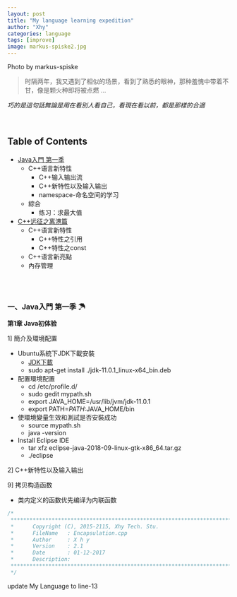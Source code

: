 ```yaml
---
layout: post
title: "My language learning expedition"
author: "Xhy"
categories: language
tags: [improve]
image: markus-spiske2.jpg
---
```


Photo by markus-spiske


>时隔两年，我又遇到了相似的场景，看到了熟悉的眼神，那种羞愧中带着不甘，像是颗火种即将被点燃 ...

*巧的是這句話無論是用在看別人看自己，看現在看以前，都是那樣的合適*

<br />


## Table of Contents

* [Java入門 第一季 ](#1)
	* C++语言新特性
		* C++输入输出流
		* C++新特性以及输入输出
		* namespace-命名空间的学习
	* 綜合
		* 练习：求最大值
* [C++远征之离港篇](#2)
	* C++语言新特性
		* C++特性之引用
		* C++特性之const
	* C++语言新亮點
	* 內存管理


<br />
<br />

<h3 id="1"> 一、Java入門 第一季 ☂</h3>

**第1章 Java初体验**

1] 簡介及環境配置
* Ubuntu系統下JDK下載安裝
	* [JDK下載](https://www.oracle.com/technetwork/java/javase/downloads/jdk11-downloads-5066655.html)
	* sudo apt-get install ./jdk-11.0.1_linux-x64_bin.deb
* 配置環境配置
	* cd /etc/profile.d/
	* sudo gedit mypath.sh
	* export JAVA_HOME=/usr/lib/jvm/jdk-11.0.1
	* export PATH=$PATH:$JAVA_HOME/bin
* 使環境變量生效和測試是否安裝成功
	* source mypath.sh
	* java -version
* Install Eclipse IDE
	* tar xfz eclipse-java-2018-09-linux-gtk-x86_64.tar.gz
	* ./eclipse

2] C++新特性以及输入输出

9] 拷贝构造函数

* 类内定义的函数优先编译为内联函数

```c++
/*
 **************************************************************************    	 
 *      Copyright (C), 2015-2115, Xhy Tech. Stu.
 *      FileName   : Encapsulation.cpp
 *      Author     : X h y
 *      Version    : 2.1   
 *      Date       : 01-12-2017
 *      Description:     
 **************************************************************************    	 
 */

```
update My Language to line-13
